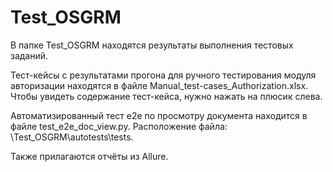 # Test_OSGRM

В папке Test_OSGRM находятся результаты выполнения тестовых заданий.

Тест-кейсы с результатами прогона для ручного тестирования модуля авторизации находятся в файле Manual_test-cases_Authorization.xlsx.
Чтобы увидеть содержание тест-кейса, нужно нажать на плюсик слева.

Автоматизированный тест е2е по просмотру документа находится в файле test_e2e_doc_view.py.
Расположение файла: \Test_OSGRM\autotests\tests.

Также прилагаются отчёты из Allure.
